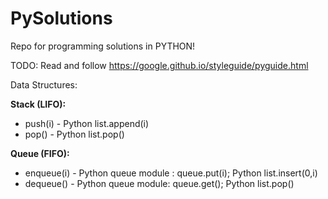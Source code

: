 # PySolutions

Repo for programming solutions in PYTHON!

TODO: Read and follow https://google.github.io/styleguide/pyguide.html

Data Structures:

**Stack (LIFO):**
* push(i) - Python list.append(i)
* pop() - Python list.pop()

**Queue (FIFO):**
* enqueue(i) - Python queue module : queue.put(i); Python list.insert(0,i) 
* dequeue() - Python queue module: queue.get(); Python list.pop()

